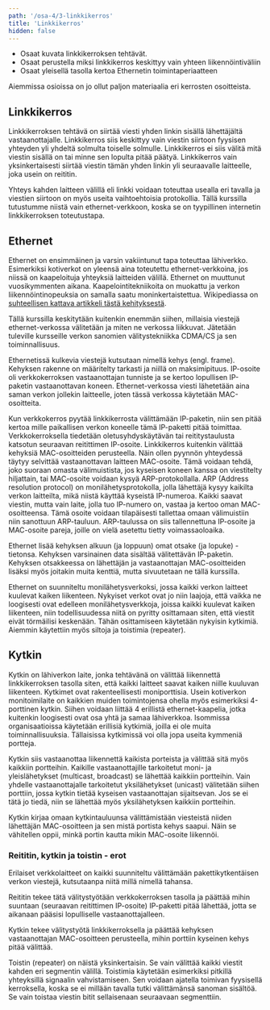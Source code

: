 ```yaml
---
path: '/osa-4/3-linkkikerros'
title: 'Linkkikerros'
hidden: false
---
```



<text-box variant='learningObjectives' name='Oppimistavoitteet'>

- Osaat kuvata linkkikerroksen tehtävät.
- Osaat perustella miksi linkkikerros keskittyy vain yhteen liikennöintiväliin
- Osaat yleisellä tasolla kertoa Ethernetin toimintaperiaatteen

</text-box>


Aiemmissa osioissa on jo ollut paljon materiaalia eri kerrosten osoitteista.

<quiz id="9e9179e8-7e45-4c81-b0e0-d19cab054a7f"></quiz>


##  Linkkikerros

Linkkikerroksen tehtävä on siirtää viesti yhden linkin sisällä lähettäjältä vastaanottajalle. Linkkikerros siis keskittyy vain viestin siirtoon fyysisen yhteyden yli yhdeltä solmulta toiselle solmulle. Linkkikerros ei siis välitä mitä viestin sisällä on tai minne sen lopulta pitää päätyä. Linkkikerros vain yksinkertaisesti siirtää viestin tämän yhden linkin yli seuraavalle laitteelle, joka usein on reititin.

Yhteys kahden laitteen välillä eli linkki voidaan toteuttaa usealla eri tavalla ja viestien siirtoon on myös useita vaihtoehtoisia protokollia. Tällä kurssilla tutustumme niistä vain ethernet-verkkoon, koska se on tyypillinen internetin linkkikerroksen toteutustapa.



## Ethernet

Ethernet on ensimmäinen ja varsin vakiintunut tapa toteuttaa lähiverkko. Esimerkiksi kotiverkot on yleensä aina toteutettu ethernet-verkkoina, jos niissä on kaapeloituja yhteyksiä laitteiden välillä.  Ethernet on muuttunut vuosikymmenten aikana. Kaapelointitekniikoita on muokattu ja verkon liikennöintinopeuksia on samalla saatu moninkertaistettua. Wikipediassa on [suhteellisen kattava artikkeli tästä kehityksestä](https://fi.wikipedia.org/wiki/Ethernet).

Tällä kurssilla keskitytään kuitenkin enemmän siihen, millaisia viestejä ethernet-verkossa välitetään ja miten ne verkossa liikkuvat. Jätetään tuleville kursseille verkon sanomien välitystekniikka CDMA/CS ja sen toiminnallisuus.

Ethernetissä kulkevia viestejä kutsutaan nimellä kehys (engl. frame). Kehyksen rakenne on määritelty tarkasti ja niillä on maksimipituus. IP-osoite oli verkkokerroksen vastaanottajan tunniste ja se kertoo lopullisen IP-paketin vastaanottavan koneen. Ethernet-verkossa viesti lähetetään aina saman verkon jollekin laitteelle, joten tässä verkossa käytetään MAC-osoitteita.

Kun verkkokerros pyytää linkkikerrosta välittämään IP-paketin, niin sen pitää kertoa mille paikallisen verkon koneelle tämä IP-paketti pitää toimittaa. Verkkokerroksella tiedetään oletusyhdyskäytävän tai reititystaulusta katsotun seuraavan reitittimen IP-osoite. Linkkikerros kuitenkin välittää kehyksiä MAC-osoitteiden perusteella. Näin ollen pyynnön yhteydessä täytyy selvittää vastaanottavan laitteen MAC-osoite. Tämä voidaan tehdä, joko suoraan omasta välimuistista, jos kyseisen koneen kanssa on viestitelty hiljattain, tai MAC-osoite voidaan kysyä ARP-protokollalla. ARP (Address resolution protocol) on monilähetysprotokolla, jolla lähettäjä kysyy kaikilta verkon laitteilta, mikä niistä käyttää kyseistä IP-numeroa. Kaikki saavat viestin, mutta vain laite, jolla tuo IP-numero on, vastaa ja kertoo oman MAC-osoitteensa. Tämä osoite voidaan tilapäisesti tallettaa omaan välimuistiin niin sanottuun ARP-tauluun.  ARP-taulussa on siis tallennettuna IP-osoite ja MAC-osoite pareja, joille on vielä asetettu tietty voimassaoloaika.

Ethernet lisää kehyksen alkuun (ja loppuun) omat otsake (ja lopuke) -tietonsa. Kehyksen varsinainen data sisältää välitettävän IP-paketin. Kehyksen otsakkeessa on lähettäjän ja vastaanottajan MAC-osoitteiden lisäksi myös joitakin muita kenttiä, mutta sivuutetaan ne tällä kurssilla.

Ethernet on suunniteltu monilähetysverkoksi, jossa kaikki verkon laitteet kuulevat kaiken liikenteen. Nykyiset verkot ovat jo niin laajoja, että vaikka ne loogisesti ovat edelleen monilähetysverkkoja, joissa kaikki kuulevat kaiken liikenteen, niin todellisuudessa niitä on pyritty osittamaan siten, että viestit eivät törmäilisi keskenään. Tähän osittamiseen käytetään nykyisin kytkimiä. Aiemmin käytettiin myös siltoja ja toistimia (repeater). 

<quiz id="9ecd2877-7e75-44ee-96f5-d1eb8fd17917"></quiz>



## Kytkin

Kytkin on lähiverkon laite, jonka tehtävänä on välittää liikennettä linkkikerroksen tasolla siten, että kaikki laitteet saavat kaiken niille kuuluvan liikenteen. Kytkimet ovat rakenteellisesti moniporttisia. Usein kotiverkon monitoimilaite on kaikkien muiden toimintojensa ohella myös esimerkiksi 4-porttinen kytkin. Siihen voidaan liittää 4 erillistä ethernet-kaapelia, jotka kuitenkin loogisesti ovat osa yhtä ja samaa lähiverkkoa. Isommissa organisaatioissa käytetään erillisiä kytkimiä, joilla ei ole muita toiminnallisuuksia. Tällaisissa kytkimissä voi olla jopa useita kymmeniä portteja.

Kytkin siis vastaanottaa liikennettä kaikista porteista ja välittää sitä myös kaikkiin portteihin. Kaikille vastaanottajille tarkoitetut moni- ja yleislähetykset (multicast, broadcast) se lähettää kaikkiin portteihin. Vain yhdelle vastaanottajalle tarkoitetut yksilähetykset (unicast) välitetään siihen porttiin, jossa kytkin tietää kyseisen vastaanottajan sijaitsevan. Jos se ei tätä jo tiedä, niin se lähettää myös yksilähetyksen kaikkiin portteihin.

Kytkin kirjaa omaan kytkintauluunsa välittämistään viesteistä niiden lähettäjän MAC-osoitteen ja sen mistä portista kehys saapui. Näin se vähitellen oppii, minkä portin kautta mikin MAC-osoite liikennöi.


### Reititin, kytkin ja toistin - erot

Erilaiset verkkolaitteet on kaikki suunniteltu välittämään pakettikytkentäisen verkon viestejä, kutsutaanpa niitä millä nimellä tahansa.

Reititin tekee tätä välitystyötään verkkokerroksen tasolla ja päättää mihin suuntaan (seuraavan reitittimen IP-osoite) IP-paketti pitää lähettää, jotta se aikanaan pääsisi lopulliselle vastaanottajalleen.

Kytkin tekee välitystyötä linkkikerroksella ja päättää kehyksen vastaanottajan MAC-osoitteen perusteella, mihin porttiin kyseinen kehys pitää välittää.

Toistin (repeater) on näistä yksinkertaisin. Se vain välittää kaikki viestit kahden eri segmentin välillä. Toistimia käytetään esimerkiksi pitkillä yhteyksillä signaalin vahvistamiseen. Sen voidaan ajatella toimivan fyysisellä kerroksella, koska se ei millään tavalla tutki välittämänsä sanoman sisältöä. Se vain toistaa viestin bitit sellaisenaan seuraavaan segmenttiin.


<quiz id="a1dbfb46-80e4-4b18-ae80-d5f66102e887"></quiz>
